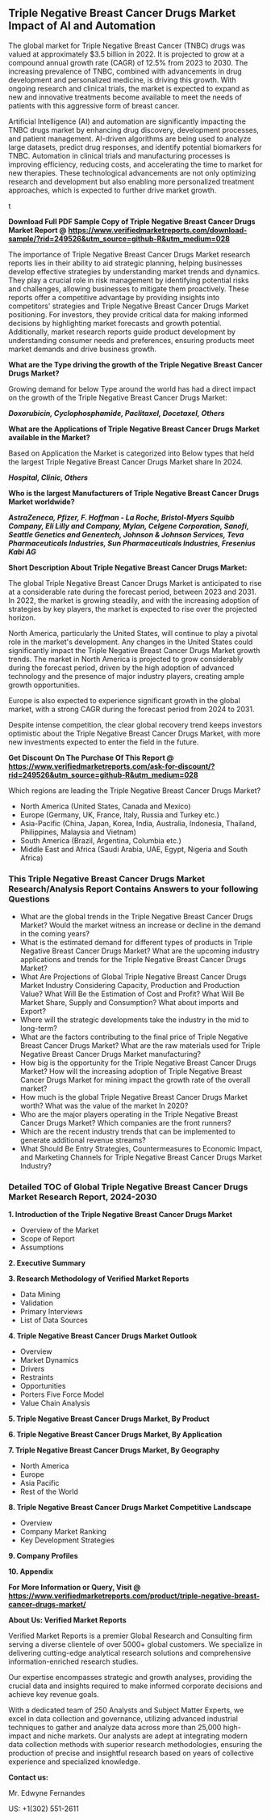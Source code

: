 <h2>Triple Negative Breast Cancer Drugs Market Impact of AI and Automation</h2><p>The global market for Triple Negative Breast Cancer (TNBC) drugs was valued at approximately $3.5 billion in 2022. It is projected to grow at a compound annual growth rate (CAGR) of 12.5% from 2023 to 2030. The increasing prevalence of TNBC, combined with advancements in drug development and personalized medicine, is driving this growth. With ongoing research and clinical trials, the market is expected to expand as new and innovative treatments become available to meet the needs of patients with this aggressive form of breast cancer.</p><p>Artificial Intelligence (AI) and automation are significantly impacting the TNBC drugs market by enhancing drug discovery, development processes, and patient management. AI-driven algorithms are being used to analyze large datasets, predict drug responses, and identify potential biomarkers for TNBC. Automation in clinical trials and manufacturing processes is improving efficiency, reducing costs, and accelerating the time to market for new therapies. These technological advancements are not only optimizing research and development but also enabling more personalized treatment approaches, which is expected to further drive market growth.</p>t</p><p id="" class=""><strong>Download Full PDF Sample Copy of Triple Negative Breast Cancer Drugs Market Report @ <a href="https://www.verifiedmarketreports.com/download-sample/?rid=249526&utm_source=github-R&utm_medium=028" target="_blank">https://www.verifiedmarketreports.com/download-sample/?rid=249526&utm_source=github-R&utm_medium=028</a></strong></p><p>The importance of&nbsp;Triple Negative Breast Cancer Drugs Market research reports lies in their ability to aid strategic planning, helping businesses develop effective strategies by understanding market trends and dynamics. They play a crucial role in risk management by identifying potential risks and challenges, allowing businesses to mitigate them proactively. These reports offer a competitive advantage by providing insights into competitors' strategies and Triple Negative Breast Cancer Drugs Market positioning. For investors, they provide critical data for making informed decisions by highlighting market forecasts and growth potential. Additionally, market research reports guide product development by understanding consumer needs and preferences, ensuring products meet market demands and drive business growth.</p><p><strong>What are the&nbsp;Type driving the growth of the Triple Negative Breast Cancer Drugs Market?</strong></p><p id="" class="">Growing demand for below Type around the world has had a direct impact on the growth of the Triple Negative Breast Cancer Drugs Market:</p><em><strong>Doxorubicin, Cyclophosphamide, Paclitaxel, Docetaxel, Others</strong></em></p><strong>What are the&nbsp;Applications&nbsp;of Triple Negative Breast Cancer Drugs Market available in the Market?</strong></p><p id="" class="">Based on Application the Market is categorized into Below types that held the largest Triple Negative Breast Cancer Drugs Market share In 2024.</p><em><strong>Hospital, Clinic, Others</strong></em></p><strong>Who is the largest Manufacturers of Triple Negative Breast Cancer Drugs Market worldwide?</strong></p><p><em><strong>AstraZeneca, Pfizer, F. Hoffman - La Roche, Bristol-Myers Squibb Company, Eli Lilly and Company, Mylan, Celgene Corporation, Sanofi, Seattle Genetics and Genentech, Johnson & Johnson Services, Teva Pharmaceuticals Industries, Sun Pharmaceuticals Industries, Fresenius Kabi AG</strong></em></p><p id="" class=""><strong>Short Description About Triple Negative Breast Cancer Drugs Market:</strong></p><p>The global Triple Negative Breast Cancer Drugs Market is anticipated to rise at a considerable rate during the forecast period, between 2023 and 2031. In 2022, the market is growing steadily, and with the increasing adoption of strategies by key players, the market is expected to rise over the projected horizon.</p><p>North America, particularly the United States, will continue to play a pivotal role in the market's development. Any changes in the United States could significantly impact the Triple Negative Breast Cancer Drugs Market growth trends. The market in North America is projected to grow considerably during the forecast period, driven by the high adoption of advanced technology and the presence of major industry players, creating ample growth opportunities.</p><p>Europe is also expected to experience significant growth in the global market, with a strong CAGR during the forecast period from 2024 to 2031.</p><p>Despite intense competition, the clear global recovery trend keeps investors optimistic about the Triple Negative Breast Cancer Drugs Market, with more new investments expected to enter the field in the future.</p><p id="" class=""><strong>Get Discount On The Purchase Of This Report @ <a href="https://www.verifiedmarketreports.com/ask-for-discount/?rid=249526&utm_source=github-R&utm_medium=028" target="_blank">https://www.verifiedmarketreports.com/ask-for-discount/?rid=249526&utm_source=github-R&utm_medium=028</a></strong></p>Which regions are leading the Triple Negative Breast Cancer Drugs Market?</p><ul><li>North America (United States, Canada and Mexico)</li><li>Europe (Germany, UK, France, Italy, Russia and Turkey etc.)</li><li>Asia-Pacific (China, Japan, Korea, India, Australia, Indonesia, Thailand, Philippines, Malaysia and Vietnam)</li><li>South America (Brazil, Argentina, Columbia etc.)</li><li>Middle East and Africa (Saudi Arabia, UAE, Egypt, Nigeria and South Africa)</li></ul><h3 id="" class="">This Triple Negative Breast Cancer Drugs Market Research/Analysis Report Contains Answers to your following Questions</h3><ul><li>What are the global trends in the Triple Negative Breast Cancer Drugs Market? Would the market witness an increase or decline in the demand in the coming years?</li><li>What is the estimated demand for different types of products in Triple Negative Breast Cancer Drugs Market? What are the upcoming industry applications and trends for the Triple Negative Breast Cancer Drugs Market?</li><li>What Are Projections of Global Triple Negative Breast Cancer Drugs Market Industry Considering Capacity, Production and Production Value? What Will Be the Estimation of Cost and Profit? What Will Be Market Share, Supply and Consumption? What about imports and Export?</li><li>Where will the strategic developments take the industry in the mid to long-term?</li><li>What are the factors contributing to the final price of Triple Negative Breast Cancer Drugs Market? What are the raw materials used for Triple Negative Breast Cancer Drugs Market manufacturing?</li><li>How big is the opportunity for the Triple Negative Breast Cancer Drugs Market? How will the increasing adoption of Triple Negative Breast Cancer Drugs Market for mining impact the growth rate of the overall market?</li><li>How much is the global Triple Negative Breast Cancer Drugs Market worth? What was the value of the market In 2020?</li><li>Who are the major players operating in the Triple Negative Breast Cancer Drugs Market? Which companies are the front runners?</li><li>Which are the recent industry trends that can be implemented to generate additional revenue streams?</li><li>What Should Be Entry Strategies, Countermeasures to Economic Impact, and Marketing Channels for Triple Negative Breast Cancer Drugs Market Industry?</li></ul><h3 id="" class="">Detailed TOC of Global Triple Negative Breast Cancer Drugs Market Research Report, 2024-2030</h3><p id="" class=""><strong>1. Introduction of the Triple Negative Breast Cancer Drugs Market</strong></p><ul><li>Overview of the Market</li><li>Scope of Report</li><li>Assumptions</li></ul><p id="" class=""><strong>2. Executive Summary</strong></p><p id="" class=""><strong>3. Research Methodology of Verified Market Reports</strong></p><ul><li>Data Mining</li><li>Validation</li><li>Primary Interviews</li><li>List of Data Sources</li></ul><p id="" class=""><strong>4. Triple Negative Breast Cancer Drugs Market Outlook</strong></p><ul><li>Overview</li><li>Market Dynamics</li><li>Drivers</li><li>Restraints</li><li>Opportunities</li><li>Porters Five Force Model</li><li>Value Chain Analysis</li></ul><p id="" class=""><strong>5. Triple Negative Breast Cancer Drugs Market, By Product</strong></p><p id="" class=""><strong>6. Triple Negative Breast Cancer Drugs Market, By Application</strong></p><p id="" class=""><strong>7. Triple Negative Breast Cancer Drugs Market, By Geography</strong></p><ul><li>North America</li><li>Europe</li><li>Asia Pacific</li><li>Rest of the World</li></ul><p id="" class=""><strong>8. Triple Negative Breast Cancer Drugs Market Competitive Landscape</strong></p><ul><li>Overview</li><li>Company Market Ranking</li><li>Key Development Strategies</li></ul><p id="" class=""><strong>9. Company Profiles</strong></p><p id="" class=""><strong>10. Appendix</strong></p><p id="" class=""><strong>For More Information or Query, Visit @ <a href="https://www.verifiedmarketreports.com/product/triple-negative-breast-cancer-drugs-market/" target="_blank">https://www.verifiedmarketreports.com/product/triple-negative-breast-cancer-drugs-market/</a></strong></p><p id="" class=""><strong>About Us: Verified Market Reports</strong></p><p id="" class="">Verified Market Reports is a premier Global Research and Consulting firm serving a diverse clientele of over 5000+ global customers. We specialize in delivering cutting-edge analytical research solutions and comprehensive information-enriched research studies.</p><p id="" class="">Our expertise encompasses strategic and growth analyses, providing the crucial data and insights required to make informed corporate decisions and achieve key revenue goals.</p><p id="" class="">With a dedicated team of 250 Analysts and Subject Matter Experts, we excel in data collection and governance, utilizing advanced industrial techniques to gather and analyze data across more than 25,000 high-impact and niche markets. Our analysts are adept at integrating modern data collection methods with superior research methodologies, ensuring the production of precise and insightful research based on years of collective experience and specialized knowledge.</p><p id="" class=""><strong>Contact us:</strong></p><p id="" class="">Mr. Edwyne Fernandes</p><p id="" class="">US: +1(302) 551-2611</p>